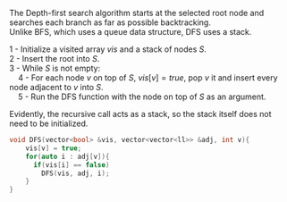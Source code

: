 The Depth-first search algorithm starts at the selected root node and searches each branch as far as possible backtracking.  
Unlike BFS, which uses a queue data structure, DFS uses a stack.  
  
1 - Initialize a visited array $vis$ and a stack of nodes $S$.  
2 - Insert the root into $S$.  
3 - While $S$ is not empty:  
&nbsp;&nbsp;&nbsp;&nbsp;4 - For each node $v$ on top of $S$, $vis[v] = true$, pop $v$ it and insert every node adjacent to $v$ into $S$.  
&nbsp;&nbsp;&nbsp;&nbsp;5 - Run the DFS function with the node on top of $S$ as an argument.  

Evidently, the recursive call acts as a stack, so the stack itself does not need to be initialized.  
  
```c++
void DFS(vector<bool> &vis, vector<vector<ll>> &adj, int v){
    vis[v] = true;
    for(auto i : adj[v]){
      if(vis[i] == false)
        DFS(vis, adj, i);
    } 
} 
```
